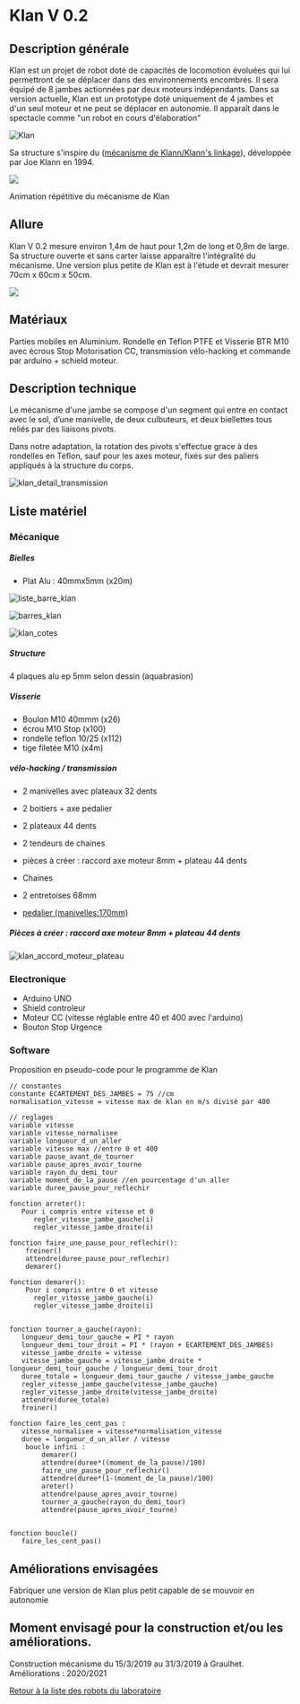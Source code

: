 # Klan V 0.2

## Description générale

Klan est un projet de robot doté de capacités de locomotion évoluées qui lui permettront de se déplacer dans des environnements encombrés. Il sera équipé de 8 jambes actionnées par deux moteurs indépendants. Dans sa version actuelle, Klan est un prototype doté uniquement de 4 jambes et d'un seul moteur et ne peut se déplacer en autonomie. Il apparaît dans le spectacle comme "un robot en cours d'élaboration"   

![Klan](/ressources/photos/KLAN_1_SMALL.jpg)

Sa structure s'inspire du ([mécanisme de Klann/Klann's linkage](https://fr.wikipedia.org/wiki/Mécanisme_de_Klann)), développée par Joe Klann en 1994.

![](/ressources/divers/F4-motion.gif)

Animation répétitive du mécanisme de Klan

## Allure

Klan V 0.2 mesure environ 1,4m de haut pour 1,2m de long et 0,8m de large.
Sa structure ouverte et sans carter laisse apparaître l'intégralité du mécanisme.
Une version plus petite de Klan est à l'étude et devrait mesurer 70cm x 60cm x 50cm.

![](/ressources/croquis/klan_croquis.jpeg)

## Matériaux 

Parties mobiles en Aluminium. Rondelle en Téflon PTFE et Visserie BTR M10 avec écrous Stop
Motorisation CC, transmission vélo-hacking et commande par arduino + schield moteur.

## Description technique

Le mécanisme d'une jambe se compose d'un segment qui entre en contact avec le sol, d’une manivelle, de deux culbuteurs, et deux biellettes tous reliés par des liaisons pivots.

Dans notre adaptation, la rotation des pivots s'effectue grace à des rondelles en Téflon, sauf pour les axes moteur, fixés sur des paliers appliqués à la structure du corps.

![klan_detail_transmission](/ressources/croquis/klan_detail_transmission.jpeg)

## Liste matériel

### Mécanique

##### Bielles

- Plat Alu : 40mmx5mm (x20m)

![liste_barre_klan](/ressources/divers/liste_barre_klan.png)

![barres_klan](/ressources/photos/barres_klan.jpg)

![klan_cotes](/ressources/croquis/klan_cotes.jpeg)

##### Structure

4 plaques alu ep 5mm selon dessin (aquabrasion)

##### Visserie

- Boulon M10 40mmm (x26)
- écrou M10 Stop (x100)
- rondelle teflon 10/25 (x112)
- tige filetée M10 (x4m)

##### vélo-hacking / transmission

- 2 manivelles avec plateaux 32 dents
- 2 boitiers + axe pedalier
- 2 plateaux 44 dents
- 2 tendeurs de chaines
- pièces à créer : raccord axe moteur 8mm + plateau 44 dents
- Chaines
- 2 entretoises 68mm

- [pedalier (manivelles:170mm)](https://www.ultimebike.com/ville/transmission/pedaliers/pedalier-city-monoplateau-33-dents-alu-l-170-mm-carre-argent.html?gclid=CjwKCAjwvbLkBRBbEiwAChbckQsCsgaN81SR-jGQMndwdmhDWQEbAijvN5KcBueUTV1TndRFm6VdURoCpTYQAvD_BwE)

##### Pièces à créer : raccord axe moteur 8mm + plateau 44 dents

![klan_accord_moteur_plateau](/ressources/croquis/klan_accord_moteur_plateau.jpeg)


### Electronique

- Arduino UNO
- Shield controleur
- Moteur CC (vitesse réglable entre 40 et 400 avec l'arduino)
- Bouton Stop Urgence

### Software

Proposition en pseudo-code pour le programme de Klan
```
// constantes
constante ECARTEMENT_DES_JAMBES = 75 //cm
normalisation_vitesse = vitesse max de klan en m/s divisé par 400

// reglages
variable vitesse
variable vitesse_normalisee
variable longueur_d_un_aller
variable vitesse max //entre 0 et 400
variable pause_avant_de_tourner
variable pause_apres_avoir_tourne
variable rayon_du_demi_tour
variable moment_de_la_pause //en pourcentage d'un aller
variable duree_pause_pour_reflechir

fonction arreter():
   Pour i compris entre vitesse et 0
      regler_vitesse_jambe_gauche(i)
      regler_vitesse_jambe_droite(i)

fonction faire_une_pause_pour_reflechir():
    freiner()
    attendre(duree_pause_pour_reflechir)
    demarer()

fonction demarer():
    Pour i compris entre 0 et vitesse
      regler_vitesse_jambe_gauche(i)
      regler_vitesse_jambe_droite(i)

   
fonction tourner_a_gauche(rayon):
   longueur_demi_tour_gauche = PI * rayon
   longueur_demi_tour_droit = PI * (rayon + ECARTEMENT_DES_JAMBES)
   vitesse_jambe_droite = vitesse
   vitesse_jambe_gauche = vitesse_jambe_droite * longueur_demi_tour_gauche / longueur_demi_tour_droit
   duree_totale = longueur_demi_tour_gauche / vitesse_jambe_gauche
   regler_vitesse_jambe_gauche(vitesse_jambe_gauche)
   regler_vitesse_jambe_droite(vitesse_jambe_droite)
   attendre(duree_totale)
   freiner()
 
fonction faire_les_cent_pas :
   vitesse_normalisee = vitesse*normalisation_vitesse
   duree = longueur_d_un_aller / vitesse 
    boucle infini :
        demarer()
        attendre(duree*((moment_de_la_pause)/100)
        faire_une_pause_pour_reflechir()
        attendre(duree*(1-(moment_de_la_pause)/100)
        areter()
        attendre(pause_apres_avoir_tourne)
        tourner_a_gauche(rayon_du_demi_tour)
        attendre(pause_apres_avoir_tourne)
        
        
fonction boucle()
   faire_les_cent_pas()
```
## Améliorations envisagées

Fabriquer une version de Klan plus petit capable de se mouvoir en autonomie

## Moment envisagé pour la construction et/ou les améliorations.

Construction mécanisme du 15/3/2019 au 31/3/2019 à Graulhet.
Améliorations : 2020/2021

[Retour à la liste des robots du laboratoire](.)
